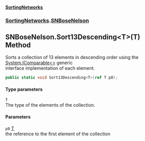 #### [SortingNetworks](./index.md 'index')
### [SortingNetworks](./SortingNetworks.md 'SortingNetworks').[SNBoseNelson](./SortingNetworks-SNBoseNelson.md 'SortingNetworks.SNBoseNelson')
## SNBoseNelson.Sort13Descending&lt;T&gt;(T) Method
Sorts a collection of 13 elements in descending order using the [System.IComparable&lt;&gt;](https://docs.microsoft.com/en-us/dotnet/api/System.IComparable-1 'System.IComparable`1') generic  
interface implementation of each element.  
```csharp
public static void Sort13Descending<T>(ref T p0);
```
#### Type parameters
<a name='SortingNetworks-SNBoseNelson-Sort13Descending-T-(T)-T'></a>
`T`  
The type of the elements of the collection.  
  
#### Parameters
<a name='SortingNetworks-SNBoseNelson-Sort13Descending-T-(T)-p0'></a>
`p0` [T](#SortingNetworks-SNBoseNelson-Sort13Descending-T-(T)-T 'SortingNetworks.SNBoseNelson.Sort13Descending&lt;T&gt;(T).T')  
the reference to the first element of the collection  
  
